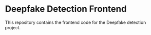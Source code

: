# Deepfake Detection Frontend

This repository contains the frontend code for the Deepfake detection project.
